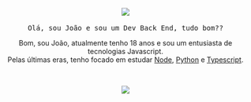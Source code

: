 <p align="center">
  <img src="https://media1.tenor.com/images/e90e6ced05e7e96a17cf66866b4031cd/tenor.gif?itemid=16368928">
   <br><br>
  <samp>
    Olá, sou João e sou um Dev Back End, tudo bom??
  </samp>
  
</p>


<p align="center" style="text-align: center;">
Bom, sou João, atualmente tenho 18 anos e sou um entusiasta de tecnologias Javascript.<br>
Pelas últimas eras, tenho focado em estudar <a href="https://nodejs.org/en/">Node</a>, <a href="https://www.python.org/">Python</a> e <a href="https://www.typescriptlang.org/">Typescript</a>.
</p>

<br>
<p align="center">
<img src="https://github-readme-stats.vercel.app/api?username=JoaoN-Oliveira41&show_icons=true&theme=dark"/>
</p>
<br>
